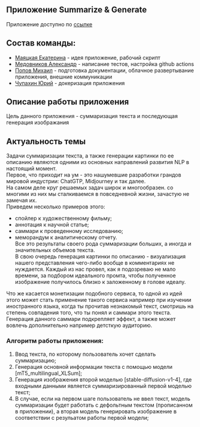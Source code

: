 ## Приложение Summarize & Generate
Приложение доступно по [ссылке](http://000.000.000.000)

## Состав команды:
- [Маяцкая Екатерина](https://github.com/Marakya) - идея приложение, рабочий скрипт
- [Медовников Александр](https://github.com/med-alex) - написание тестов,  настройка github actions
- [Попов Михаил](https://github.com/mik-79-ekb) - подготовка документации, облачное развертывание приложения, внешние коммуникации
- [Чупахин Юрий](https://github.com/Uriy23) - докеризация приложения

## Описание работы приложения

Цель данного приложения - суммаризация текста и последующая генерация изображания

## Актуальность темы

Задачи суммаризации текста, а также генерации картинки по ее описанию являются одними из основных направлений развития NLP в настоящий момент.  
Первое, что приходит на ум - это нашумевшие разработки грандов мировой индустрии: ChatGTP, Midjourney и так далее.  
На самом деле круг решаемых задач широк и многообразен. со многими из них мы сталкиваемся в повседневной жизни, зачастую не замечая их.  
Приведем несколько примеров этого:  
- спойлер к художественному фильму;  
- аннотация к научной статье;  
- саммари к проведенному исследованию;  
- меморандум к аналитическому отчету.  
Все это результаты своего рода суммаризации больших, а иногда и значительных объемов текста.  
В свою очередь генерация картинки по описанию - визуализация нашего представления чего-либо вообще в комментариях не нуждается. 
Каждый из нас провел, как я подозреваю не мало времени, за подбором идеального промта, чтобы полученное изображение получилось близко к заложенному в голове идеалу.  
  
Что же касается монетизации подобного сервиса, то одной из идей этого может стать применение такого сервиса например при изучении иностранного языка, когда ты прочитав незнакомый текст, смотришь на степень совпадения того, что ты понял и саммари этого текста.
Генерация данного саммари подкрепляет эффект, а также может вовлечь дополнительно например детсткую аудиторию.   

### Алгоритм работы приложения:

 1. Ввод текста, по которому пользователь хочет сделать суммаризацию;
 2. Генерация основной информации текста с помощью модели [mT5_multilingual_XLSum];
 3.  Генерация изображения второй моделью [stable-diffusion-v1-4], где входными данными является суммаризированный первой моделью текст;
 4.  В случае, если на первом шаге пользователь не ввел текст, модель суммаризации будет работать с дефольтным текстом (прописанном в приложении), а вторая модель генерировать изображение в соответствии с резульатом работы первой модели;
